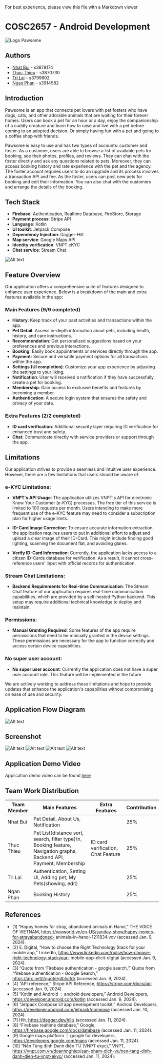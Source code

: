 For best experience, please view this file with a Markdown viewer

# COSC2657 - Android Development
![Logo Pawsome](https://i.ibb.co/nPx0nJc/Capture-d-e-cran-2024-01-20-a-7-46-01-AM.png "Pawsome Logo")
## Authors
- [Nhat Bui](https://github.com/nhat117) - s3878174
- [Thuc Thieu](https://github.com/ThucT4) - s3870730
- [Tri Lai](https://github.com/Tri-Lai) - s3799602
- [Ngan Phan](https://github.com/nganphan3903) - s3914582
## Introduction
Pawsome is an app that connects pet lovers with pet fosters who have dogs, cats, and other adorable animals that are waiting for their forever homes. Users can book a pet for an hour or a day, enjoy the companionship of a cuddly creature and learn how to raise and live with a pet before coming to an adopted decision. Or simply having fun with a pet and going to a coffee shop with friends.

Pawsome is easy to use and has two types of accounts: customer and foster. As a customer, users are able to browse a list of available pets for booking, see their photos, profiles, and reviews. They can chat with the foster directly and ask any questions related to pets. Moreover, they can access booking history and rate experience with the pet and the agency. The foster account requires users to do an upgrade and its process involves a transaction API and fee. As the foster, users can post new pets for booking and edit their information. You can also chat with the customers and arrange the details of the booking.


## Tech Stack

- **Firebase**: Authentication, Realtime Database, FireStore, Storage
- **Payment process**: Stripe API
- **Language**: Kotlin
- **UI toolkit**: Jetpack Compose
- **Dependency Injection**: Dagger-Hilt
- **Map service**: Google Maps API
- **Identity verification**: VNPT eKYC
- **Chat service**: Stream Chat

![Alt text](https://i.ibb.co/TWTxtxK/Capture-d-e-cran-2024-01-20-a-7-46-10-AM.png "Optional title")

## Feature Overview

Our application offers a comprehensive suite of features designed to enhance user experience. Below is a breakdown of the main and extra features available in the app:

### Main Features (9/9 completed)

- **History**: Keep track of your past activities and transactions within the app.
- **Pet Detail**: Access in-depth information about pets, including health, history, and care instructions.
- **Recommendation**: Get personalized suggestions based on your preferences and previous interactions.
- **Booking**: Easily book appointments or services directly through the app.
- **Payment**: Secure and versatile payment options for all transactions within the app.
- **Settings (UI completion)**: Customize your app experience by adjusting the settings to your liking.
- **Notification**: User will received a notification if they have successfully create a pet for booking.
- **Membership**: Gain access to exclusive benefits and features by becoming a member.
- **Authentication**: A secure login system that ensures the safety and privacy of your data.

### Extra Features (2/2 completed)
- **ID card verification**: Additional security layer requiring ID verification for enhanced trust and safety.
- **Chat**: Communicate directly with service providers or support through the app.

## Limitations

Our application strives to provide a seamless and intuitive user experience. However, there are a few limitations that users should be aware of:

### e-KYC Limitations:

- **VNPT's API Usage**: The application utilizes VNPT's API for electronic Know Your Customer (e-KYC) processes. The free tier of this service is limited to 100 requests per month. Users intending to make more frequent use of the e-KYC feature may need to consider a subscription plan for higher usage limits.

- **ID-Card Image Correction**: To ensure accurate information extraction, the application requires users to put in additional effort to adjust and upload a clear image of their ID-Card. This might include finding good lighting, scanning the document flat, and avoiding glares.

- **Verify ID-Card Information**: Currently, the application lacks access to a citizen ID-Cards database for verification. As a result, it cannot cross-reference users' input with official records for authentication.

### Stream Chat Limitations:

- **Backend Requirements for Real-time Communication**: The Stream Chat feature of our application requires real-time communication capabilities, which are provided by a self-hosted Python backend. This setup may require additional technical knowledge to deploy and maintain.

### Permissions:

- **Manual Granting Required**: Some features of the app require permissions that need to be manually granted in the device settings. These permissions are necessary for the app to function correctly and access certain device capabilities.

### No super user account:

- **No super user account**: Currently the application does not have a super user account role. This feature will be implemented in the future.

We are actively working to address these limitations and hope to provide updates that enhance the application's capabilities without compromising on ease of use and security.

## Application Flow Diagram
![Alt text](https://i.ibb.co/6FM0WCb/Capture-d-e-cran-2024-01-20-a-7-46-21-AM.png "Pawsome UI 1")

## Screenshot
![Alt text](https://i.ibb.co/7n91PG6/Capture-d-e-cran-2024-01-20-a-7-44-51-AM.png "Pawsome UI 1")
![Alt text](https://i.ibb.co/dD3WNL6/Capture-d-e-cran-2024-01-20-a-7-45-32-AM.png "Optional title")
![Alt text](https://i.ibb.co/XWWWVth/Capture-d-e-cran-2024-01-20-a-7-45-52-AM.png "Optional title")
![Alt text](https://i.ibb.co/khZjCgs/Capture-d-e-cran-2024-01-20-a-7-50-26-AM.png "Optional title")

## Application Demo Video
Application demo video can be found [here](https://rmiteduau-my.sharepoint.com/:v:/g/personal/s3870730_rmit_edu_vn/EYPXAPmDDPpNh0UhCRRsg-0BNxFU9Io--DruPORMlgpCFw?nav=eyJyZWZlcnJhbEluZm8iOnsicmVmZXJyYWxBcHAiOiJPbmVEcml2ZUZvckJ1c2luZXNzIiwicmVmZXJyYWxBcHBQbGF0Zm9ybSI6IldlYiIsInJlZmVycmFsTW9kZSI6InZpZXciLCJyZWZlcnJhbFZpZXciOiJNeUZpbGVzTGlua0NvcHkifX0&e=njbIWD)

## Team Work Distribution
| Team Member  | Main Features                                                                                                       | Extra Features                     | Contribution |
|--------------|---------------------------------------------------------------------------------------------------------------------|------------------------------------|--------------|
| Nhat Bui     | Pet Detail, About Us, Notification                                                                                  |                                    | 25%          |
| Thuc Thieu   | Pet List(distance sort, search, filter type)\n, Booking feature, Navigation graphs, Backend API, Payment, Membership| ID card verification, Chat Feature | 25%          |
| Tri Lai      | Authentication, Setting UI, Adding pet, My Pets(showing, edit)                                                      |                                    | 25%          |
| Ngan Phan    | Booking History                                                                                                     |                                    | 25%          |


## References 
- [1] “Happy homes for stray, abandoned animals in Hanoi,” THE VOICE OF VIETNAM, https://vovworld.vn/en-US/sunday-show/happy-homes-for-strayabandoned-
animals-in-hanoi-1211834.vov (accessed Jan. 9, 2024).
- [2] E. Digital, “How to choose the Right Technology Stack for your mobile app,” LinkedIn, https://www.linkedin.com/pulse/how-choose-right-technology-stackyour-
mobile-app-elicit-digital (accessed Jan. 9, 2024).
- [3] “Quote from ‘Firebase authentication - google search,’” Quote from “firebase authentication - Google Search,” https://arc.net/l/quote/gtbhafdr (accessed Jan.
9, 2024).
- [4] “API reference,” Stripe API Reference, https://stripe.com/docs/api (accessed Jan. 9, 2024).
- [5] “Kotlin and Android&nbsp; :&nbsp; android developers,” Android Developers, https://developer.android.com/kotlin (accessed Jan. 9, 2024).
- [6] “Jetpack Compose UI app development toolkit,” Android Developers, https://developer.android.com/jetpack/compose (accessed Jan. 10, 2024).
- [7] Hilt, https://dagger.dev/hilt/ (accessed Jan. 11, 2024).
- [8] “Firebase realtime database,” Google, https://firebase.google.com/docs/database (accessed Jan. 11, 2024).
- [9] Google maps platform&nbsp; |&nbsp; google for developers, https://developers.google.com/maps (accessed Jan. 11, 2024).
- [10] “Nền Tảng định Danh điện TỬ (VNPT ekyc),” VNPT, https://vnpt.com.vn/doanhnghiep/san-pham-dich-vu/nen-tang-dinh-danh-dien-tu-vnpt-ekyc/ (accessed
Jan. 11, 2024).


